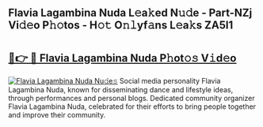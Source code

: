 ## Flavia Lagambina Nuda L𝚎a𝚔ed N𝚞𝚍e - Part-NZj Vi𝚍𝚎o P𝚑𝚘tos - H𝚘𝚝 O𝚗𝚕yf𝚊ns L𝚎a𝚔s ZA5l1

# <h2><a href="http://kf5l6g.oniu.top/?m=Flavia+Lagambina+Nuda">🔗👉 🔴 Flavia Lagambina Nuda P𝚑ot𝚘𝚜 V𝚒d𝚎o</a></h2>

[![Flavia Lagambina Nuda Nu𝚍e𝚜](https://i.imgur.com/0qMVB7G.gif)](http://kf5l6g.oniu.top/?m=Flavia+Lagambina+Nuda)
Social media personality Flavia Lagambina Nuda, known for disseminating dance and lifestyle ideas, through performances and personal blogs. Dedicated community organizer Flavia Lagambina Nuda, celebrated for their efforts to bring people together and improve their community.  
